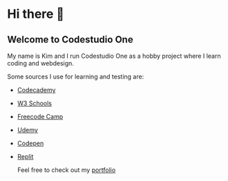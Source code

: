 # Hi there 👋
## Welcome to Codestudio One

My name is Kim and I run Codestudio One as a hobby project where I learn coding and webdesign.

Some sources I use for learning and testing are:

+ [Codecademy](https://www.codecademy.com/)
+ [W3 Schools](https://www.w3schools.com/)
+ [Freecode Camp](https://www.freecodecamp.org/)
+ [Udemy](https://www.udemy.com/)
+ [Codepen](https://codepen.io/)
+ [Replit](https://replit.com/)

  Feel free to check out my [portfolio](https://www.codestudio.one)

<!--

**Here are some ideas to get you started:**

🙋‍♀️ A short introduction - what is your organization all about?
🌈 Contribution guidelines - how can the community get involved?
👩‍💻 Useful resources - where can the community find your docs? Is there anything else the community should know?
🍿 Fun facts - what does your team eat for breakfast?
🧙 Remember, you can do mighty things with the power of [Markdown](https://docs.github.com/github/writing-on-github/getting-started-with-writing-and-formatting-on-github/basic-writing-and-formatting-syntax)
-->
